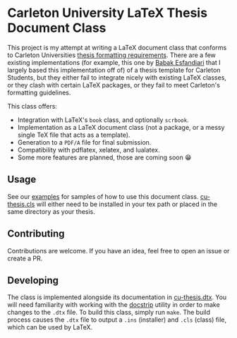  # Carleton University LaTeX Thesis Document Class

This project is my attempt at writing a LaTeX document class that conforms to Carleton Universities [thesis formatting requirements](https://gradstudents.carleton.ca/resources-page/thesis-requirements/formatting-guidelines/). There are a few existing implementations (for example, this one by [Babak Esfandiari](http://www.sce.carleton.ca/faculty/esfandiari/ThesisTemplate.zip) that I largely based this implementation off of) of a thesis template for Carleton Students, but they either fail to integrate nicely with existing LaTeX classes, or they clash with certain LaTeX packages, or they fail to meet Carleton's formatting guidelines. 

This class offers:
- Integration with LaTeX's `book` class, and optionally `scrbook`.
- Implementation as a LaTeX document class (not a package, or a messy single TeX file that acts as a template).
- Generation to a `PDF/A` file for final submission.
- Compatibility with pdflatex, xelatex, and lualatex.
- Some more features are planned, those are coming soon 😁

## Usage

See our [examples](./examples/) for samples of how to use this document class. [cu-thesis.cls](./cu-thesis.cls) will either need to be installed in your tex path or placed in the same directory as your thesis. 

## Contributing

Contributions are welcome. If you have an idea, feel free to open an issue or create a PR.

## Developing

The class is implemented alongside its documentation in [cu-thesis.dtx](./cu-thesis.dtx). You will need familiarity with working with the [docstrip](https://www.ctan.org/pkg/docstrip) utility in order to make changes to the `.dtx` file. To build this class, simply run `make`. The build process causes the `.dtx` file to output a `.ins` (installer) and `.cls` (class) file, which can be used by LaTeX.
